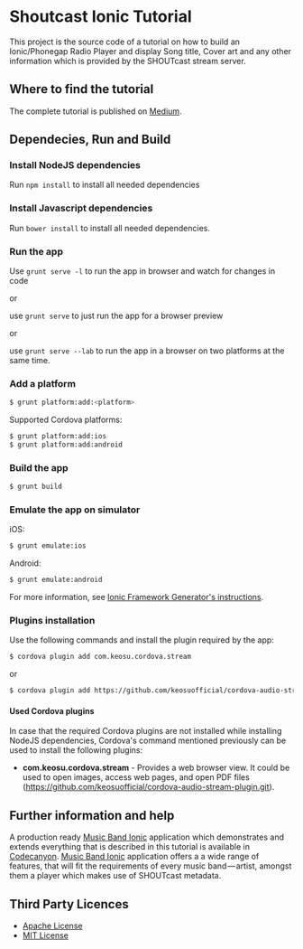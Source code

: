 # Shoutcast Ionic Tutorial
This project is the source code of a tutorial on how to build an Ionic/Phonegap Radio Player and display Song title, Cover art and any other information which is provided by the SHOUTcast stream server.

## Where to find the tutorial
The complete tutorial is published on [Medium](https://medium.com/titanium-templates/display-song-title-and-cover-by-utilizing-shoutcast-s-meta-data-fb00011cb086).

## Dependecies, Run and Build
### Install NodeJS dependencies

Run `npm install` to install all needed dependencies

### Install Javascript dependencies

Run `bower install` to install all needed dependencies.

### Run the app
Use `grunt serve -l` to run the app in browser and watch for changes in code

or

use `grunt serve` to just run the app for a browser preview

or

use `grunt serve --lab` to run the app in a browser on two platforms at the same time.

### Add a platform

```bash
$ grunt platform:add:<platform>
```

Supported Cordova platforms:

```bash
$ grunt platform:add:ios
$ grunt platform:add:android
```

### Build the app

```bash
$ grunt build
```

### Emulate the app on simulator
iOS:

```bash
$ grunt emulate:ios
```

Android:

```bash
$ grunt emulate:android
```

For more information, see [Ionic Framework Generator's instructions](https://github.com/diegonetto/generator-ionic).

### Plugins installation

Use the following commands and install the plugin required by the app:
```bash
$ cordova plugin add com.keosu.cordova.stream
```
or
```bash
$ cordova plugin add https://github.com/keosuofficial/cordova-audio-stream-plugin.git
```

#### Used Cordova plugins
In case that the required Cordova plugins are not installed while installing NodeJS dependencies, Cordova's command mentioned previously can be used to install the following plugins:

* **com.keosu.cordova.stream** - Provides a web browser view. It could be used to open images, access web pages, and open PDF files (https://github.com/keosuofficial/cordova-audio-stream-plugin.git).

## Further information and help
A production ready [Music Band Ionic](http://codecanyon.net/item/music-band-ionic-full-application/12044328?ref=skounis) application which demonstrates and extends everything that is described in this tutorial is available in [Codecanyon](http://codecanyon.net/item/music-band-ionic-full-application/12044328?ref=skounis). [Music Band Ionic](http://codecanyon.net/item/music-band-ionic-full-application/12044328?ref=skounis) application offers a a wide range of features, that will fit the requirements of every music band — artist, amongst them a player which makes use of SHOUTcast metadata.

## Third Party Licences
* [Apache License](http://www.apache.org/licenses/)
* [MIT License](https://opensource.org/licenses/MIT)
